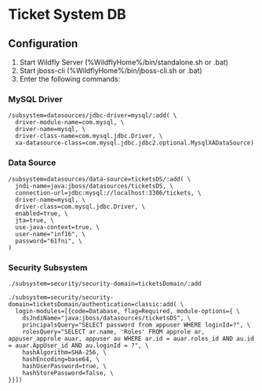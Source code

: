 # Ticket System DB

## Configuration

1. Start Wildfly Server (%WildflyHome%/bin/standalone.sh or .bat)
2. Start jboss-cli (%WildflyHome%/bin/jboss-cli.sh or .bat)
3. Enter the following commands:

### MySQL Driver
```
/subsystem=datasources/jdbc-driver=mysql/:add( \
  driver-module-name=com.mysql, \
  driver-name=mysql, \
  driver-class-name=com.mysql.jdbc.Driver, \
  xa-datasource-class=com.mysql.jdbc.jdbc2.optional.MysqlXADataSource)
```

### Data Source
```
/subsystem=datasources/data-source=ticketsDS/:add( \
  jndi-name=java:jboss/datasources/ticketsDS, \
  connection-url=jdbc:mysql://localhost:3306/tickets, \
  driver-name=mysql, \
  driver-class=com.mysql.jdbc.Driver, \
  enabled=true, \
  jta=true, \
  use-java-context=true, \
  user-name="inf16", \
  password="61fni", \
)
```

### Security Subsystem
```
./subsystem=security/security-domain=ticketsDomain/:add

./subsystem=security/security-domain=ticketsDomain/authentication=classic:add( \
  login-modules=[{code=Database, flag=Required, module-options={ \
    dsJndiName="java:jboss/datasources/ticketsDS", \
    principalsQuery="SELECT password from appuser WHERE loginId=?", \
    rolesQuery="SELECT ar.name, 'Roles' FROM approle ar, appuser_approle auar, appuser au WHERE ar.id = auar.roles_id AND au.id = auar.AppUser_id AND au.loginId = ?", \
    hashAlgorithm=SHA-256, \
    hashEncoding=base64, \
	hashUserPassword=true, \
	hashStorePassword=false, \
}}])
```
